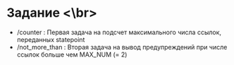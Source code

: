 # Задание <\br>
<ul>
<li>/counter : Первая задача на подсчет максимального числа ссылок, переданных statepoint</li>
<li>/not_more_than : Вторая задача на вывод предупреждений при числе ссылок больше чем MAX_NUM (= 2)</li>
</ul>
